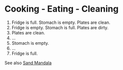 # Cooking - Eating - Cleaning

1. Fridge is full. Stomach is empty. Plates are clean.
1. Fridge is empty. Stomach is full. Plates are dirty.
1. Plates are clean.
1. ...
1. Stomach is empty.
1. ...
1. Fridge is full.

See also [Sand Mandala](https://en.wikipedia.org/wiki/Sand_mandala)
